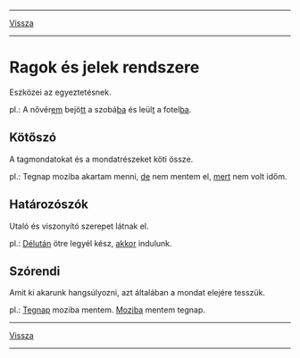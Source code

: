 
---

[Vissza](../nyelvtan.md)

---

# Ragok és jelek rendszere
Eszközei az egyeztetésnek.
>
pl.: A nővér<u>em</u> bejö<u>tt</u> a szobá<u>ba</u> és leül<u>t</u> a fotel<u>ba</u>.
## Kötőszó
A tagmondatokat és a mondatrészeket köti össze.
>
pl.: Tegnap moziba akartam menni, <u>de</u> nem mentem el, <u>mert</u> nem volt időm.
## Határozószók
Utaló és viszonyító szerepet látnak el.
>
pl.: <u>Délután</u> ötre legyél kész, <u>akkor</u> indulunk.
## Szórendi
Amit ki akarunk hangsúlyozni, azt általában a mondat elejére tesszük.
>
pl.: <u>Tegnap</u> moziba mentem. <u>Moziba</u> mentem tegnap.

---

[Vissza](../nyelvtan.md)

---
